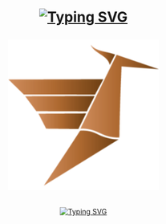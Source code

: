 <h1 align="center">

[![Typing SVG](https://readme-typing-svg.demolab.com?font=Poppins&size=25&duration=5010&color=C88E61&center=true&vCenter=true&width=500&lines=CyberPecker)](https://git.io/typing-svg)

</h1>

<div align="center" >
  <img src="https://github.com/hitesh22rana/CyberPecker/blob/main/public/logo.png?raw=true" alt="CyberPecker logo" title="CyberPecker logo" width="300">  
</div>
<br>

<div align="center">

[![Typing SVG](https://readme-typing-svg.demolab.com?font=?Poppins&size=30&duration=5010&pause=1000&color=C88E61&center=true&vCenter=true&width=500&lines=Latest+Cybersecurity+Updates)](https://git.io/typing-svg)

</div>

